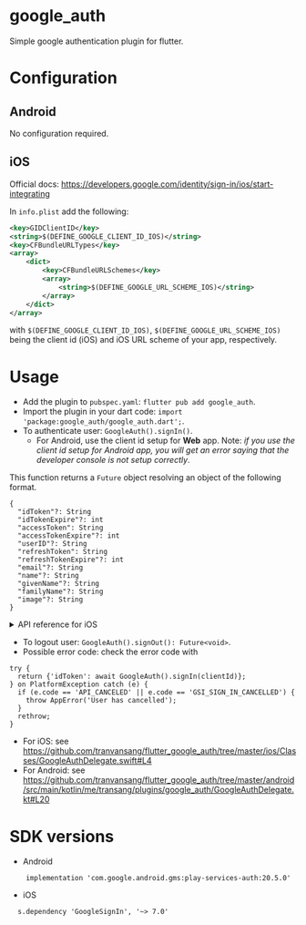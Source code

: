 # google_auth

Simple google authentication plugin for flutter.

# Configuration

## Android
No configuration required.

## iOS

Official docs: https://developers.google.com/identity/sign-in/ios/start-integrating

In `info.plist` add the following:

```xml
<key>GIDClientID</key>
<string>$(DEFINE_GOOGLE_CLIENT_ID_IOS)</string>
<key>CFBundleURLTypes</key>
<array>
    <dict>
        <key>CFBundleURLSchemes</key>
        <array>
            <string>$(DEFINE_GOOGLE_URL_SCHEME_IOS)</string>
        </array>
    </dict>
</array>
```

with `$(DEFINE_GOOGLE_CLIENT_ID_IOS)`, `$(DEFINE_GOOGLE_URL_SCHEME_IOS)` being the client id (iOS) and iOS URL scheme of your app, respectively.

# Usage

- Add the plugin to `pubspec.yaml`: `flutter pub add google_auth`.
- Import the plugin in your dart code: `import 'package:google_auth/google_auth.dart';`.
- To authenticate user: `GoogleAuth().signIn()`.
  - For Android, use the client id setup for **Web** app. Note: *if you use the client id setup for Android app, you will get an error saying that the developer console is not setup correctly*.

This function returns a `Future` object resolving an object of the following format.
```
{
  "idToken"?: String
  "idTokenExpire"?: int
  "accessToken": String
  "accessTokenExpire"?: int
  "userID"?: String
  "refreshToken": String
  "refreshTokenExpire"?: int
  "email"?: String
  "name"?: String
  "givenName"?: String
  "familyName"?: String
  "image"?: String
}
```

<details>
<summary>API reference for iOS</summary>
- Token object: https://developers.google.com/identity/sign-in/ios/reference/Classes/GIDToken
- Profile object: https://developers.google.com/identity/sign-in/ios/reference/Classes/GIDProfileData.html
</details>

- To logout user: `GoogleAuth().signOut(): Future<void>`.
- Possible error code: check the error code with
```flutter
try {
  return {'idToken': await GoogleAuth().signIn(clientId)};
} on PlatformException catch (e) {
  if (e.code == 'API_CANCELED' || e.code == 'GSI_SIGN_IN_CANCELLED') {
    throw AppError('User has cancelled');
  }
  rethrow;
}
```
  - For iOS: see https://github.com/tranvansang/flutter_google_auth/tree/master/ios/Classes/GoogleAuthDelegate.swift#L4
  - For Android: see https://github.com/tranvansang/flutter_google_auth/tree/master/android/src/main/kotlin/me/transang/plugins/google_auth/GoogleAuthDelegate.kt#L20

# SDK versions
- Android
```
    implementation 'com.google.android.gms:play-services-auth:20.5.0'
```

- iOS
```
  s.dependency 'GoogleSignIn', '~> 7.0'
```
